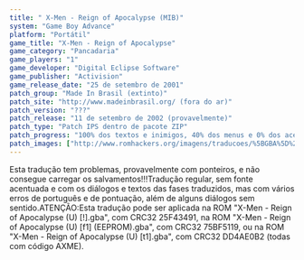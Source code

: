 ```yaml
---
title: " X-Men - Reign of Apocalypse (MIB)"
system: "Game Boy Advance"
platform: "Portátil"
game_title: "X-Men - Reign of Apocalypse"
game_category: "Pancadaria"
game_players: "1"
game_developer: "Digital Eclipse Software"
game_publisher: "Activision"
game_release_date: "25 de setembro de 2001"
patch_group: "Made In Brasil (extinto)"
patch_site: "http://www.madeinbrasil.org/ (fora do ar)"
patch_version: "???"
patch_release: "11 de setembro de 2002 (provavelmente)"
patch_type: "Patch IPS dentro de pacote ZIP"
patch_progress: "100% dos textos e inimigos, 40% dos menus e 0% dos acentos"
patch_images: ["http://www.romhackers.org/imagens/traducoes/%5BGBA%5D%20X-Men%20-%20Reign%20of%20Apocalypse%20-%20MIB%20-%201.png","http://www.romhackers.org/imagens/traducoes/%5BGBA%5D%20X-Men%20-%20Reign%20of%20Apocalypse%20-%20MIB%20-%202.png","http://www.romhackers.org/imagens/traducoes/%5BGBA%5D%20X-Men%20-%20Reign%20of%20Apocalypse%20-%20MIB%20-%203.png"]
---
```

Esta tradução tem problemas, provavelmente com ponteiros, e não consegue carregar os salvamentos!!!Tradução regular, sem fonte acentuada e com os diálogos e textos das fases traduzidos, mas com vários erros de português e de pontuação, além de alguns diálogos sem sentido.ATENÇÃO:Esta tradução pode ser aplicada na ROM "X-Men - Reign of Apocalypse (U) [!].gba", com CRC32 25F43491, na ROM "X-Men - Reign of Apocalypse (U) [f1] (EEPROM).gba", com CRC32 75BF5119, ou na ROM "X-Men - Reign of Apocalypse (U) [t1].gba", com CRC32 DD4AE0B2 (todas com código AXME).